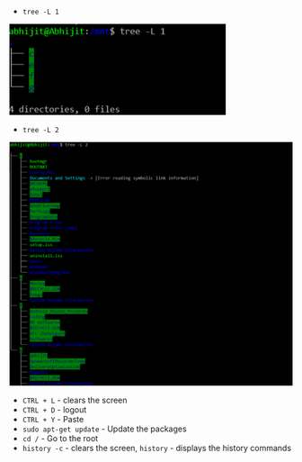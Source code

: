 * ```tree -L 1``` 

![](https://github.com/abhi3700/My_Learning_Linux_essentials/blob/master/Images/1.png)

* ```tree -L 2```

![](https://github.com/abhi3700/My_Learning_Linux_essentials/blob/master/Images/2.png)

* ```CTRL + L``` - clears the screen
* ```CTRL + D``` - logout 
* ```CTRL + Y``` - Paste
* ```sudo apt-get update``` - Update the packages
* ```cd /``` - Go to the root 
* ```history -c``` - clears the screen, 
  ```history``` - displays the history commands

